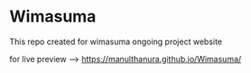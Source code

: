 # Wimasuma

This repo created for wimasuma ongoing project website

for live preview --> https://manulthanura.github.io/Wimasuma/
